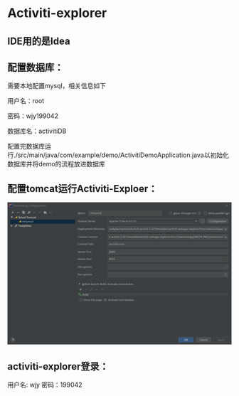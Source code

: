 Activiti-explorer
========

IDE用的是Idea
------


配置数据库：
-------
需要本地配置mysql，相关信息如下

用户名：root

密码：wjy199042

数据库名：activitiDB

配置完数据库运行./src/main/java/com/example/demo/ActivitiDemoApplication.java以初始化数据库并将demo的流程放进数据库


配置tomcat运行Activiti-Exploer：
-------
![Image text](./pic/tomcat.png)


activiti-explorer登录：
-------
用户名: wjy
密码：199042

